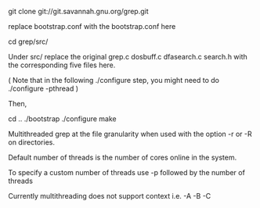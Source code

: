 git clone git://git.savannah.gnu.org/grep.git

replace bootstrap.conf with the bootstrap.conf here

cd grep/src/

Under src/ replace the original grep.c dosbuff.c dfasearch.c search.h with the corresponding five files here.

( Note that in the following ./configure step, you might need to do ./configure -pthread )

Then,

cd ..
./bootstrap
./configure
make

Multithreaded grep at the file granularity when used with the option -r or -R on directories.

Default number of threads is the number of cores online in the system.

To specify a custom number of threads use -p followed by the number of threads

Currently multithreading does not support context i.e. -A -B -C 
